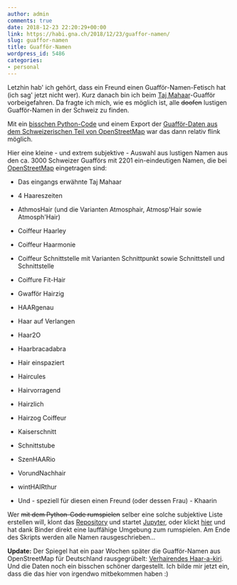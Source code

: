 ```yaml
---
author: admin
comments: true
date: 2018-12-23 22:20:29+00:00
link: https://habi.gna.ch/2018/12/23/guaffor-namen/
slug: guaffor-namen
title: Guafför-Namen
wordpress_id: 5486
categories:
- personal
---
```


Letzhin hab' ich gehört, dass ein Freund einen Guafför-Namen-Fetisch hat (ich sag' jetzt nicht wer). Kurz danach bin ich beim [Taj Mahaar](https://tajmahaar.ch)-Guafför vorbeigefahren. Da fragte ich mich, wie es möglich ist, alle <del>doofen</del> lustigen Guafför-Namen in der Schweiz zu finden.




Mit ein [bisschen Python-Code](https://github.com/habi/stylish-stylists/blob/master/stylish-stylists.ipynb) und einem Export der [Guafför-Daten aus dem Schweizerischen Teil von OpenStreetMap](https://osm.li/Xt) war das dann relativ flink möglich.




Hier eine kleine - und extrem subjektive - Auswahl aus lustigen Namen aus den ca. 3000 Schweizer Guafförs mit 2201 ein-eindeutigen Namen, die bei [OpenStreetMap](https://www.openstreetmap.org/) eingetragen sind:






  * Das eingangs erwähnte Taj Mahaar


  * 4 Haareszeiten


  * AthmosHair (und die Varianten Atmosphair, Atmosp'Hair sowie Atmosph'Hair)


  * Coiffeur Haarley


  * Coiffeur Haarmonie


  * Coiffeur Schnittstelle mit Varianten Schnittpunkt sowie Schnittstell und Schnittstelle


  * Coiffure Fit-Hair


  * Gwafför Hairzig


  * HAARgenau


  * Haar auf Verlangen


  * Haar2O


  * Haarbracadabra


  * Hair einspaziert


  * Haircules


  * Hairvorragend


  * Hairzlich


  * Hairzog Coiffeur


  * Kaiserschnitt


  * Schnittstube


  * SzenHAARio


  * VorundNachhair


  * wintHAIRthur


  * Und - speziell für diesen einen Freund (oder dessen Frau) - Khaarin




Wer <del>mit dem Python-Code rumspielen</del> selber eine solche subjektive Liste erstellen will, klont das [Repository](https://github.com/habi/stylish-stylists) und startet [Jupyter](http://jupyter.org), oder klickt [hier](https://mybinder.org/v2/gh/habi/stylish-stylists/master) und hat dank Binder direkt eine lauffähige Umgebung zum rumspielen. Am Ende des Skripts werden alle Namen rausgeschrieben...






**Update:** Der Spiegel hat ein paar Wochen später die Guafför-Namen aus OpenStreetMap für Deutschland rausgegrübelt: [Verhairendes Haar-a-kiri](http://www.spiegel.de/panorama/gesellschaft/friseure-haar-straeubende-wortspiele-mit-hair-kamm-schnitt-cut-a-1243421.html). Und die Daten noch ein bisschen schöner dargestellt. Ich bilde mir jetzt ein, dass die das hier von irgendwo mitbekommen haben :)



